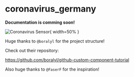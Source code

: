 # coronavirus_germany

**Documentation is comming soon!**

![Coronavirus Sensor](https://i.imgur.com/2GQ6LWy.png){ width=50% }

Huge thanks to `@boralyl` for the project structure!

Check out their repository:

https://github.com/boralyl/github-custom-component-tutorial

Also huge thanks to `@FaserF` for the inspiration!

